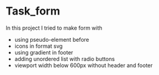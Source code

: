 # Task_form

In this project I tried to make form with 
- using pseudo-element before
- icons in format svg
- using gradient in footer
- adding unordered list with radio buttons
- viewport width below 600px without header and footer
